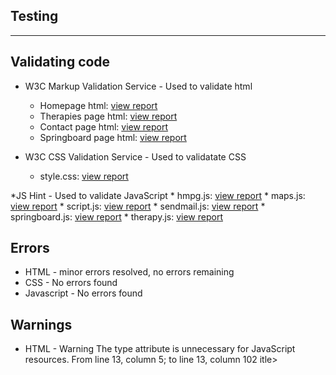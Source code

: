 ## Testing
-----------------


## Validating code

* W3C Markup Validation Service - Used to validate html
    * Homepage html: [view report](assets/images/testing/index.htmlchecker.pdf) 
    * Therapies page html: [view report](assets/images/testing/therapies.htmlchecker.pdf) 
    * Contact page html: [view report](assets/images/testing/contact.htmlchecker.pdf)
    * Springboard page html: [view report](assets/images/testing/springboard.htmlchecker.pdf)

* W3C CSS Validation Service - Used to validatate CSS
    * style.css: [view report](assets/images/testing/cssvalidatorresults.pdf) 

*JS Hint - Used to validate JavaScript
    * hmpg.js: [view report](assets/images/testing/hmpgjs.PNG) 
    * maps.js: [view report](assets/images/testing/mapsjs.PNG) 
    * script.js: [view report](assets/images/testing/scriptjs.PNG)
    * sendmail.js: [view report](assets/images/testing/sendmailjs.PNG) 
    * springboard.js: [view report](assets/images/testing/springboardjs.PNG) 
    * therapy.js: [view report](assets/images/testing/therapyjs.PNG) 


## Errors

* HTML - minor errors resolved, no errors remaining
* CSS - No errors found 
* Javascript - No errors found


## Warnings

* HTML - Warning The type attribute is unnecessary for JavaScript resources. From line 13, column 5; to line 13, column 102
        itle> <script type="text/javascript" src="https://cdn.jsdelivr.net/npm/emailjs-com@2/dist/email.min.js"></scri
    * Fix: I have left this warning as this this is the code EmailJS ask to be pasted into the head element
* HTML - Warning The type attribute is unnecessary for JavaScript resources. From line 14, column 5; to line 14, column 35
        ript> <script type="text/javascript">
    * Fix: I have left this warning as this this is the code EmailJS ask to be pasted into the head element 
* HTML - Warning Section lacks heading. Consider using h2 - h6 elements to add identifying headings to all sections.
        From line 64, column 1; to line 64, column 9
    * Fix: Removed <section></section> from maps section which resolved this warning
* CSS - No Warnings found
* JavaScript - 'const' is available in ES6 (use 'esversion: 6') or Mozilla JS extensions (use moz).
* JavaScript - 'let' is available in ES6 (use 'esversion: 6') or Mozilla JS extensions (use moz).
* JavaScript - 'template literal syntax' is only available in ES6 (use 'esversion: 6').
    * Fix: /*jshint esversion: 6 */ was added to JSHint before js code to resolve these issues.
      This fix I found on [stackoverflow](https://stackoverflow.com/questions/27441803/why-does-jshint-throw-a-warning-if-i-am-using-const)
* JavaScript - Missing semicolon
    * Fix: Added missing semicolons
* JavaScript - Do not use 'new' for side effects.
    * Fix: As this was taken from [google maps documentation](https://developers.google.com/maps/documentation/javascript/marker-clustering) I ave left this as it is


## Testing EmailJS API

* Email to Christine following form submission: [enquiry email](assets/images/training/websiteenquiry.pdf)
* Email to user from Christine Website (EmailJS): [auto response](assets/images/training/autoresponse.pdf)

## Console
* No errors displayed in console


## Testing User Experience (UX)
---------------------------------


### First time user goals:

* Easily understand what the business offers and purpose of the website
    * Homepage - The main hero image states that Christine is a holistic therapist
    * Homepage - My Story explains Christines experience and how it has led her to what she now offers
    * Therapies page - All therapies Christine offers are listed here with full details of the therapy
    * Contact page - The enquiry form shows the purpose of the site is to make contact about the therapy your interested in

* Easy to navigate
    * The navigation bar is at the top of each page, accessed via the burger icon
    * There is a back to top button available when you begin to scroll down the page
    * All links change colour when hovered over to show they can be clicked
    * There are links throughout all pages directing the user around the site depending on their priorities

* Testimonials to show what the users think of Christine and her therapies
    * There are 2 testimonial carouseld, 1 on the homepage and 1 on the therapies page

* Help users to get a feel for Christine as a person to decide if she is right person to treat them
    * The colours and images have been chosen to reflect Christines personality and ethos.

* Details of therapies, prices and appointment details
    * There is a therapies page listing details of all therapies available with links to make contact
    * Prices and timings are available on the contact page

* Provide contact details for Christine and location. Easy to make contact with Christine via the website and acknowledgement of the enquiry
    * Christines contact details are in each footer and also on the contact page
    * There is a enquiry form on the contact page which submits an email to Christine
    * The user opens a modal on submission thanking them for the enquiry, they also recieve an auto response via email

* Give and introduction to Christines joint venture, Springboard
    * Details about Christines joint venture are on the Springboard page
    * There is a link to the springboard page on the therapies page

### Returning user goals:

* Find/double check contact Information, check location
    * This is available on the contact page

* Find information on other treatments following initial appointment
    * All services are shown on the therapies page

* Showing friends/recommendation
    * The website can be easily shared with others
    * They can also be directed to Christines social media

* Springboard updates
    * Updates can be posted when the Springboard website is live and weekends are confirmed

* Christine would like a client area added to upload initial reports - Future consideration 
    * This will be a future development
    
### Frequent user goals:

* Check for addition of new therapies/testimonials
    * Therapies and testimonials can be updated easily periodically 

* Springboard updates 
    * Updates can be posted when the Springboard website is live and weekends are confirmed

* Christine would like a client area added to upload links to reseach she has compiled/ additional reading for subscribing clients - Future consideration
* Christine would like to add a blog, perhaps linked from/to facebook with relevant posts to therapies
    * Both of the above points are future website development points

 ## Manual Testing

* Navbar
    * I chose a picture for the background of the curtain navbar, the links werent that easy to see so I added a colour background  
        with low opactity to make these more visible to the user

* Footer
    * The email, telephone number and facebook links are all working correctly

* Homepage
    * Read more/read less buttons are working correctly
    * Link to therapies page works correctly and doesnt break the site when using back button
    * Testimonial carousel is working correctly. Again, I used a plain colour behind the text to make it clearer to the user

* Therapies page 
    * Details buttons all open the correct modals
    * Make an enquiry link works and doent break the site when using back button
    * Back to therapies buttons work 
    * Testimonial carousel is working correctly. Again, I used a plain colour behind the text to make it clearer to the user

* Springboard page
    * click here to find out more... link works correctly and text fades in below
    * Flip cards in about us section is working correctly - On mobile they only flip back once the next is flipped 
    * The email and telephone number links are all working correctly

* Other
    * Back to top button is working as it should on all pages and screen types
    * Each page has been tested on all screen sizes using online responsive media sites. I have also manually tested on my iphone phone, 
        ipad and Christine tested using her android

## Client feedback 

    * Christine provided her feedback on the site created for her business: [read](assets/images/testing/websitereview.pdf)